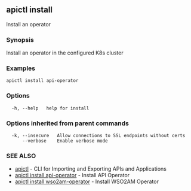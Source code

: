 ## apictl install

Install an operator

### Synopsis

Install an operator in the configured K8s cluster

### Examples

```
apictl install api-operator
```

### Options

```
  -h, --help   help for install
```

### Options inherited from parent commands

```
  -k, --insecure   Allow connections to SSL endpoints without certs
      --verbose    Enable verbose mode
```

### SEE ALSO

* [apictl](apictl.md)	 - CLI for Importing and Exporting APIs and Applications
* [apictl install api-operator](apictl_install_api-operator.md)	 - Install API Operator
* [apictl install wso2am-operator](apictl_install_wso2am-operator.md)	 - Install WSO2AM Operator

